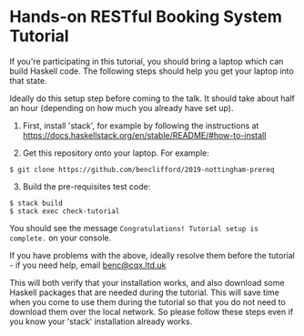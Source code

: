 Hands-on RESTful Booking System Tutorial
========================================

If you're participating in this tutorial, you should bring
a laptop which can build Haskell code. The following steps
should help you get your laptop into that state.

Ideally do this setup step before coming to the talk.
It should take about half an hour (depending on
how much you already have set up).

1. First, install 'stack', for example by following the instructions at
https://docs.haskellstack.org/en/stable/README/#how-to-install

2. Get this repository onto your laptop. For example:

```
$ git clone https://github.com/benclifford/2019-nottingham-prereq
```

3. Build the pre-requisites test code:

```
$ stack build
$ stack exec check-tutorial
```

You should see the message
`Congratulations! Tutorial setup is complete.`
on your console.

If you have problems with the above, ideally resolve them before the
tutorial - if you need help, email benc@cqx.ltd.uk

This will both verify that your installation works, and also download some
Haskell packages that are needed during the tutorial. This will save
time when you come to use them during the tutorial so that you do not
need to download them over the local network. So please follow
these steps even if you know your 'stack' installation already works.
